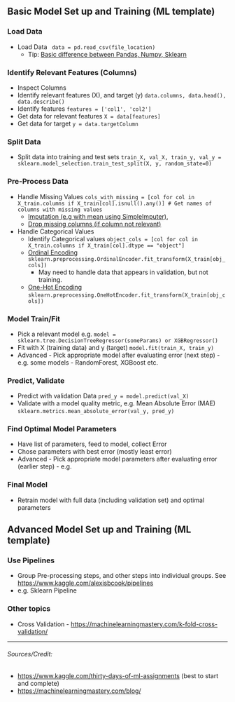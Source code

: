 ## Basic Model Set up and Training (ML template)

### Load Data
* Load Data ` data = pd.read_csv(file_location)`
  * Tip: [Basic difference between Pandas, Numpy, Sklearn](https://www.quora.com/What-is-the-relationship-among-NumPy-SciPy-Pandas-and-Scikit-learn-and-when-should-I-use-each-one-of-them)

### Identify Relevant Features (Columns)
* Inspect Columns
* Identify relevant features (X), and target (y) `data.columns, data.head(), data.describe()`  
* Identify features `features = ['col1', 'col2']`
* Get data for relevant features `X = data[features]`
* Get data for target `y = data.targetColumn`

### Split Data
* Split data into training and test sets `train_X, val_X, train_y, val_y = sklearn.model_selection.train_test_split(X, y, random_state=0)`

### Pre-Process Data
* Handle Missing Values `cols_with_missing = [col for col in X_train.columns if X_train[col].isnull().any()] # Get names of columns with missing values`
  * [Imputation (e.g with mean using SimpleImputer)](https://www.kaggle.com/alexisbcook/missing-values?scriptVersionId=79127568&cellId=8), 
  * [Drop missing columns (if column not relevant)](https://www.kaggle.com/alexisbcook/missing-values?scriptVersionId=79127568&cellId=6)
* Handle Categorical Values
  * Identify Categorical values `object_cols = [col for col in X_train.columns if X_train[col].dtype == "object"]`
  * [Ordinal Encoding](https://www.kaggle.com/alexisbcook/categorical-variables?scriptVersionId=79127496&cellId=12) `sklearn.preprocessing.OrdinalEncoder.fit_transform(X_train[obj_cols])`
    * May need to handle data that appears in validation, but not training.
  * [One-Hot Encoding](https://www.kaggle.com/alexisbcook/categorical-variables?scriptVersionId=79127496&cellId=14) `sklearn.preprocessing.OneHotEncoder.fit_transform(X_train[obj_cols])` 

### Model Train/Fit
* Pick a relevant model e.g. `model = sklearn.tree.DecisionTreeRegressor(someParams) or XGBRegressor()`
* Fit with X (training data) and y (target) `model.fit(train_X, train_y)`
* Advanced - Pick appropriate model after evaluating error (next step) - e.g. some models - RandomForest, XGBoost etc.

### Predict, Validate
* Predict with validation Data `pred_y = model.predict(val_X)`
* Validate with a model quality metric, e.g. Mean Absolute Error (MAE) `sklearn.metrics.mean_absolute_error(val_y, pred_y)`

### Find Optimal Model Parameters
* Have list of parameters, feed to model, collect Error
* Chose parameters with best error (mostly least error)
* Advanced - Pick appropriate model parameters after evaluating error (earlier step) - e.g.

### Final Model
* Retrain model with full data (including validation set) and optimal parameters

## Advanced Model Set up and Training (ML template)

### Use Pipelines
* Group Pre-processing steps, and other steps into individual groups. See https://www.kaggle.com/alexisbcook/pipelines
* e.g. Sklearn Pipeline

### Other topics
* Cross Validation - https://machinelearningmastery.com/k-fold-cross-validation/

---
###### Sources/Credit: 
- https://www.kaggle.com/thirty-days-of-ml-assignments (best to start and complete)
- https://machinelearningmastery.com/blog/
